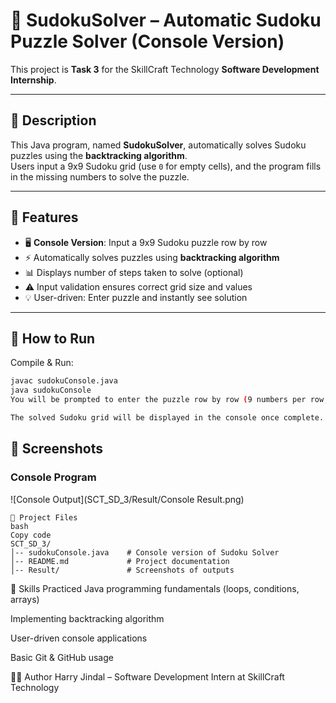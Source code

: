 # 🧩 SudokuSolver – Automatic Sudoku Puzzle Solver (Console Version)

This project is **Task 3** for the SkillCraft Technology **Software Development Internship**.

---

## 📝 Description
This Java program, named **SudokuSolver**, automatically solves Sudoku puzzles using the **backtracking algorithm**.  
Users input a 9x9 Sudoku grid (use `0` for empty cells), and the program fills in the missing numbers to solve the puzzle.

---

## 🎯 Features
- 🖥️ **Console Version**: Input a 9x9 Sudoku puzzle row by row  
- ⚡ Automatically solves puzzles using **backtracking algorithm**  
- 📊 Displays number of steps taken to solve (optional)  
- ⚠️ Input validation ensures correct grid size and values  
- 💡 User-driven: Enter puzzle and instantly see solution  

---

## 🚀 How to Run
Compile & Run:
```bash
javac sudokuConsole.java
java sudokuConsole
You will be prompted to enter the puzzle row by row (9 numbers per row, 0 for empty cells).

The solved Sudoku grid will be displayed in the console once complete.
```

## 📸 Screenshots

### Console Program
![Console Output](SCT_SD_3/Result/Console Result.png)

```
📂 Project Files
bash
Copy code
SCT_SD_3/
│-- sudokuConsole.java    # Console version of Sudoku Solver
│-- README.md             # Project documentation
│-- Result/               # Screenshots of outputs

```


🌱 Skills Practiced
Java programming fundamentals (loops, conditions, arrays)

Implementing backtracking algorithm

User-driven console applications

Basic Git & GitHub usage

👨‍💻 Author
Harry Jindal – Software Development Intern at SkillCraft Technology